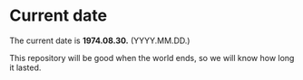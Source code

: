 # Current date

The current date is **1974.08.30.** (YYYY.MM.DD.)

This repository will be good when the world ends, so we will know how long it lasted.